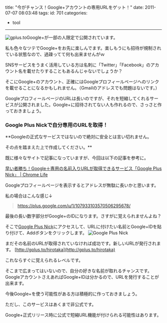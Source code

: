 title: "今がチャンス！Google+アカウントの専用URLをゲット！"
date: 2011-07-07 08:03:48
tags:
id: 701
categories:
  - tool
---

![gplus.to](http://creamo.jp/wp/wp-content/uploads/2011/07/gplusto.png "gplus.to")Google+が一部の人限定で公開されています。

私も色々なツテでGoogle+をお先に楽しんでます。楽しもうにも招待が規制されている状態なので、過疎ってて何も出来ませんがｗ

SNSサービスをうまく活用している方は名刺に「Twitter」「Facebook」のアカウント名を載せたりすることもあるんじゃないでしょうか？

そこにGoogle+のアカウント、正確にはGoogleプロフィールページへのリンクを載せることになるかもしれません。（Gmailのアドレスでも問題はないです。）

GoogleプロフィールページのURLは長いのですが、それを短縮してくれるサービスが公開されました。Google+に招待されてない人も作れるので、さっさと作っておきましょう。<!--more-->

### Google Plus Nickで自分専用のURLを取得！

**Googleの正式なサービスではないので絶対に安全とは言い切れません。

その点を踏まえた上で作成してください。**

既に様々なサイトで記事になっていますが、今回は以下の記事を参考に。

[早い者勝ち！Google＋専用の名前入りURLが取得できるサービス「Google Plus Nick」 | Chrome Life](http://www.chrome-life.com/catchup/885/ "Link to 早い者勝ち！Google＋専用の名前入りURLが取得できるサービス「Google Plus Nick」 | Chrome Life")

Googleプロフィールページを表示するとアドレスが無駄に長いかと思います。

私の場合はこんな感じ↓

> https://plus.google.com/u/1/107933103570506295678/

最後の長い数字部分がGoogle+のIDになります。さすがに覚えられませんよね？

そこで[Google Plus Nick](http://gplus.to/ "Link to Google Plus Nick")にアクセスして、URLに付けたい名前とGoogle+IDを貼り付けて、Addボタンをクリックします。
![Google Plus Nick](http://creamo.jp/wp/wp-content/uploads/2011/07/gplusto_ss.png "Google Plus Nick")

まだその名前のURLが取得されていなければ成功です。新しいURLが発行されます。
[http://gplus.to/hirotaka](http://gplus.to/hirotaka)

これならすぐに覚えられるレベルです。

そこまで広まってはいないので、自分の好きな名前が取れるチャンスです。GoogleアカウントさえあればGoogle+IDは分かるので、URLを発行することが出来ます。

今後Google+を使う可能性がある方は積極的に作っておきましょう。

ただし、このサービスはあくまで非公式です。

Google+正式リリース時に公式で短縮URL機能が付けられる可能性はあります。